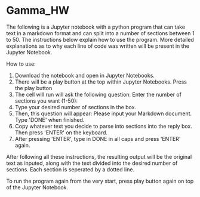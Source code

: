 # Gamma_HW

The following is a Jupyter notebook with a python program that can take text in a markdown format and can split into a number of sections between 1 to 50. The instructions below explain how to use the program. More detailed explanations as to why each line of code was written will be present in the Jupyter Notebook.  

How to use:
1. Download the notebook and open in Jupyter Notebooks.
2. There will be a play button at the top within Jupyter Notebooks. Press the play button
3. The cell will run will ask the following question: Enter the number of sections you want (1-50):
4. Type your desired number of sections in the box.
5. Then, this question will appear: Please input your Markdown document. Type 'DONE' when finished.
6. Copy whatever text you decide to parse into sections into the reply box. Then press 'ENTER' on the keyboard.
7. After pressing 'ENTER', type in DONE in all caps and press 'ENTER' again.

After following all these instructions, the resulting output will be the original text as inputed, along with the text divided into the desired number of sections. Each section is seperated by a dotted line. 

To run the program again from the very start, press play button again on top of the Jupyter Notebook.
